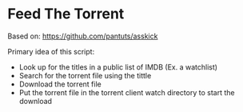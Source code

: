 # Feed The Torrent

Based on: https://github.com/pantuts/asskick

Primary idea of this script:
- Look up for the titles in a public list of IMDB (Ex. a watchlist)
- Search for the torrent file using the tittle
- Download the torrent file
- Put the torrent file in the torrent client watch directory to start the download



